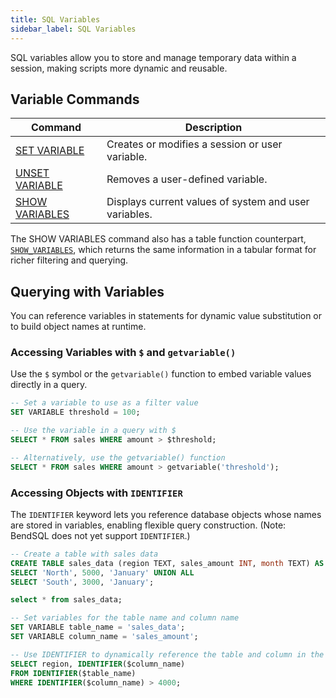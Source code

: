 ```yaml
---
title: SQL Variables
sidebar_label: SQL Variables
---
```


SQL variables allow you to store and manage temporary data within a session, making scripts more dynamic and reusable.

## Variable Commands

| Command | Description |
|---------|-------------|
| [SET VARIABLE](set-variable.md) | Creates or modifies a session or user variable. |
| [UNSET VARIABLE](unset-variable.md) | Removes a user-defined variable. |
| [SHOW VARIABLES](show-variables.md) | Displays current values of system and user variables. |

The SHOW VARIABLES command also has a table function counterpart, [`SHOW_VARIABLES`](../../../20-sql-functions/17-table-functions/show-variables.md), which returns the same information in a tabular format for richer filtering and querying.

## Querying with Variables

You can reference variables in statements for dynamic value substitution or to build object names at runtime.

### Accessing Variables with `$` and `getvariable()`

Use the `$` symbol or the `getvariable()` function to embed variable values directly in a query.

```sql title='Example:'
-- Set a variable to use as a filter value
SET VARIABLE threshold = 100;

-- Use the variable in a query with $
SELECT * FROM sales WHERE amount > $threshold;

-- Alternatively, use the getvariable() function
SELECT * FROM sales WHERE amount > getvariable('threshold');
```

### Accessing Objects with `IDENTIFIER`

The `IDENTIFIER` keyword lets you reference database objects whose names are stored in variables, enabling flexible query construction. (Note: BendSQL does not yet support `IDENTIFIER`.)

```sql title='Example:'
-- Create a table with sales data
CREATE TABLE sales_data (region TEXT, sales_amount INT, month TEXT) AS
SELECT 'North', 5000, 'January' UNION ALL
SELECT 'South', 3000, 'January';

select * from sales_data;

-- Set variables for the table name and column name
SET VARIABLE table_name = 'sales_data';
SET VARIABLE column_name = 'sales_amount';

-- Use IDENTIFIER to dynamically reference the table and column in the query
SELECT region, IDENTIFIER($column_name)
FROM IDENTIFIER($table_name)
WHERE IDENTIFIER($column_name) > 4000;
```
